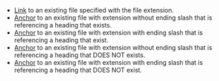 *   [Link](/docs/getting_started/concepts.md) to an existing file specified with the file extension.
*   [Anchor](/docs/getting_started/concepts.md#models) to an existing file with extension without ending slash that is referencing a heading that exists.
*   [Anchor](/docs/getting_started/concepts.md/#models) to an existing file with extension with ending slash that is referencing a heading that exist.
*   [Anchor](/docs/getting_started/concepts.md#missing) to an existing file with extension without ending slash that is referencing a heading that DOES NOT exists.
*   [Anchor](/docs/getting_started/concepts.md/#missing) to an existing file with extension with ending slash that is referencing a heading that DOES NOT exist.
